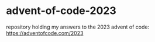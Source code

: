 # advent-of-code-2023
repository holding my answers to the 2023 advent of code: https://adventofcode.com/2023
